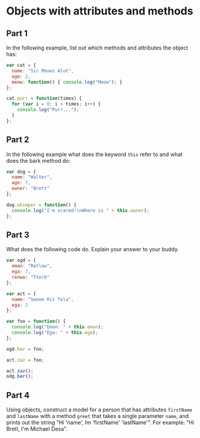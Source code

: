 # Objects with attributes and methods

## Part 1
In the following example, list out which methods and attributes the object has:

```js
var cat = {
  name: "Sir Meows Alot",
  age: 2,
  meow: function() { console.log("Meow"); }
};

cat.purr = function(times) {
  for (var i = 0; i < times; i++) {
    console.log("Purr...");
  }
};
```

## Part 2
In the following example what does the keyword `this` refer to and what does the bark method do:

```js
var dog = {
  name: "Walter",
  age: 7,
  owner: "Brett"
};

dog.whimper = function() {
  console.log("I'm scared!\nWhere is " + this.owner);
};
```

## Part 3
What does the following code do. Explain your answer to your buddy.

```js
var ogd = {
  eman: "Retlaw",
  ega: 7,
  renwo: "Tterb"
};

var act = {
  name: "Swoem Ris Tola",
  ega: 2
};

var foo = function() {
  console.log("Eman: " + this.eman);
  console.log("Ega: " + this.ega);
};

ogd.bar = foo;

act.zaz = foo;

act.zaz();
odg.bar();
```

## Part 4
Using objects, construct a model for a person that has attributes `firstName` and `lastName` with a method `greet` that takes a single parameter `name`, and prints out the string "Hi 'name', Im 'firstName' 'lastName'". For example: "Hi Brett, I'm Michael Desa".
